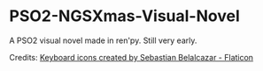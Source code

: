 # PSO2-NGSXmas-Visual-Novel
A PSO2 visual novel made in ren'py. Still very early.

Credits:
<a href="https://www.flaticon.com/free-icons/keyboard" title="keyboard icons">Keyboard icons created by Sebastian Belalcazar - Flaticon</a>